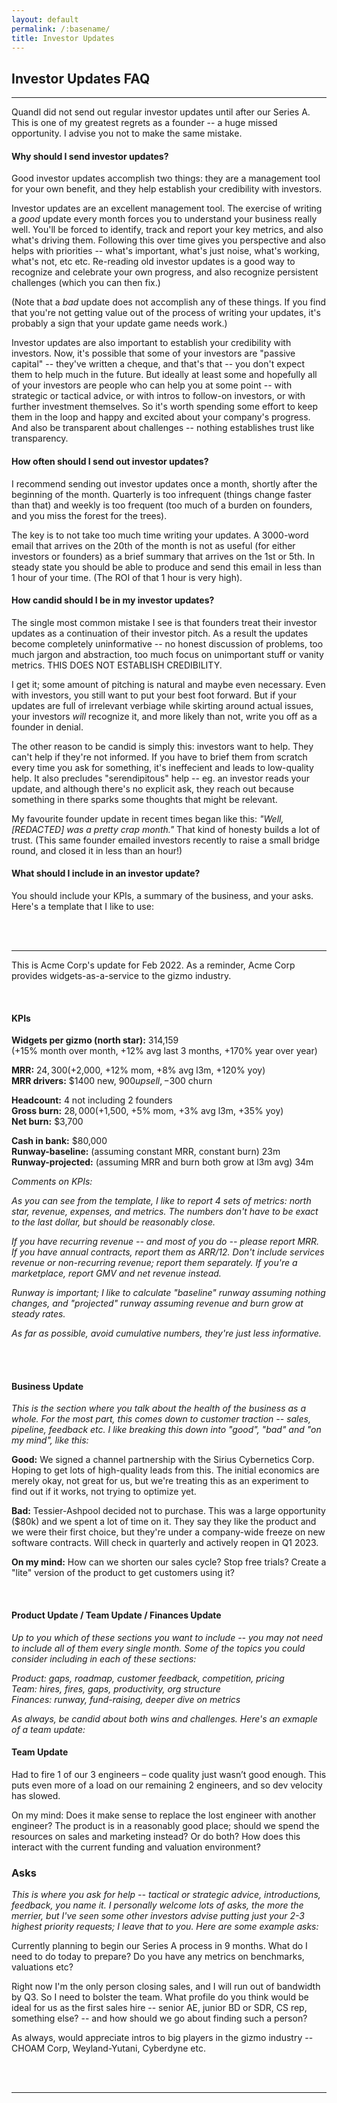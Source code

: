 ```yaml
---
layout: default
permalink: /:basename/
title: Investor Updates
---
```

## Investor Updates FAQ

----

Quandl did not send out regular investor updates until after our Series A.  This is one of my greatest regrets as a founder -- a huge missed opportunity.  I advise you not to make the same mistake.


#### Why should I send investor updates?

Good investor updates accomplish two things: they are a management tool for your own benefit, and they help establish your credibility with investors.

Investor updates are an excellent management tool.  The exercise of writing a *good* update every month forces you to understand your business really well.  You'll be forced to identify, track and report your key metrics, and also what's driving them.  Following this over time gives you perspective and also helps with priorities -- what's important, what's just noise, what's working, what's not, etc etc.  Re-reading old investor updates is a good way to recognize and celebrate your own progress, and also recognize persistent challenges (which you can then fix.)

(Note that a *bad* update does not accomplish any of these things.  If you find that you're not getting value out of the process of writing your updates, it's probably a sign that your update game needs work.)

Investor updates are also important to establish your credibility with investors.  Now, it's possible that some of your investors are "passive capital" -- they've written a cheque, and that's that -- you don't expect them to help much in the future.  But ideally at least some and hopefully all of your investors are people who can help you at some point -- with strategic or tactical advice, or with intros to follow-on investors, or with further investment themselves.  So it's worth spending some effort to keep them in the loop and happy and excited about your company's progress.  And also be transparent about challenges -- nothing establishes trust like transparency.


#### How often should I send out investor updates?

I recommend sending out investor updates once a month, shortly after the beginning of the month.  Quarterly is too infrequent (things change faster than that) and weekly is too frequent (too much of a burden on founders, and you miss the forest for the trees).

The key is to not take too much time writing your updates.  A 3000-word email that arrives on the 20th of the month is not as useful (for either investors or founders) as a brief summary that arrives on the 1st or 5th.  In steady state you should be able to produce and send this email in less than 1 hour of your time.  (The ROI of that 1 hour is very high). 


#### How candid should I be in my investor updates?

The single most common mistake I see is that founders treat their investor updates as a continuation of their investor pitch.  As a result the updates become completely uninformative -- no honest discussion of problems, too much jargon and abstraction, too much focus on unimportant stuff or vanity metrics.  THIS DOES NOT ESTABLISH CREDIBILITY.

I get it; some amount of pitching is natural and maybe even necessary.  Even with investors, you still want to put your best foot forward.  But if your updates are full of irrelevant verbiage while skirting around actual issues, your investors *will* recognize it, and more likely than not, write you off as a founder in denial.  

The other reason to be candid is simply this: investors want to help.  They can't help if they're not informed.  If you have to brief them from scratch every time you ask for something, it's ineffecient and leads to low-quality help.  It also precludes "serendipitous" help -- eg. an investor reads your update, and although there's no explicit ask, they reach out because something in there sparks some thoughts that might be relevant.  

My favourite founder update in recent times began like this: *"Well, [REDACTED] was a pretty crap month."*  That kind of honesty builds a lot of trust.  (This same founder emailed investors recently to raise a small bridge round, and closed it in less than an hour!)


#### What should I include in an investor update?

You should include your KPIs, a summary of the business, and your asks.  Here's a template that I like to use:

<br/>
<br/>

----

This is Acme Corp's update for Feb 2022.  As a reminder, Acme Corp provides widgets-as-a-service to the gizmo industry.

<br/>

#### KPIs

**Widgets per gizmo (north star):** 314,159  
(+15% month over month, +12% avg last 3 months, +170% year over year)

**MRR:** $24,300 (+$2,000, +12% mom, +8% avg l3m, +120% yoy)  
**MRR drivers:** $1400 new, $900 upsell, -$300 churn  

**Headcount:** 4 not including 2 founders  
**Gross burn:** $28,000 (+$1,500, +5% mom, +3% avg l3m, +35% yoy)  
**Net burn:** $3,700  

**Cash in bank:** $80,000  
**Runway-baseline:** (assuming constant MRR, constant burn) 23m  
**Runway-projected:** (assuming MRR and burn both grow at l3m avg) 34m   


<i>
Comments on KPIs:

As you can see from the template, I like to report 4 sets of metrics: north star, revenue, expenses, and metrics.  The numbers don't have to be exact to the last dollar, but should be reasonably close.  

If you have recurring revenue -- and most of you do -- please report MRR. If you have annual contracts, report them as ARR/12.  Don't include services revenue or non-recurring revenue; report them separately. If you're a marketplace, report GMV and net revenue instead.

Runway is important; I like to calculate "baseline" runway assuming nothing changes, and "projected" runway assuming revenue and burn grow at steady rates. 

As far as possible, avoid cumulative numbers, they're just less informative.  
</i>

<br/>
<br/>

#### Business Update

*This is the section where you talk about the health of the business as a whole.  For the most part, this comes down to customer traction -- sales, pipeline, feedback etc.  I like breaking this down into "good", "bad" and "on my mind", like this:*


**Good:** We signed a channel partnership with the Sirius Cybernetics Corp.  Hoping to get lots of high-quality leads from this.  The initial economics are merely okay, not great for us, but we're treating this as an experiment to find out if it works, not trying to optimize yet.

**Bad:** Tessier-Ashpool decided not to purchase.  This was a large opportunity ($80k) and we spent a lot of time on it.  They say they like the product and we were their first choice, but they're under a company-wide freeze on new software contracts.  Will check in quarterly and actively reopen in Q1 2023.

**On my mind:** How can we shorten our sales cycle?  Stop free trials?  Create a "lite" version of the product to get customers using it?  


<br/>

#### Product Update / Team Update / Finances Update

<i>
Up to you which of these sections you want to include -- you may not need to include all of them every single month.  Some of the topics you could consider including in each of these sections:

Product: gaps, roadmap, customer feedback, competition, pricing  
Team: hires, fires, gaps, productivity, org structure  
Finances: runway, fund-raising, deeper dive on metrics  

As always, be candid about both wins and challenges.  Here's an exmaple of a team update:
</i>


#### Team Update

Had to fire 1 of our 3 engineers – code quality just wasn’t good enough.  This puts even more of a load on our remaining 2 engineers, and so dev velocity has slowed. 

On my mind: Does it make sense to replace the lost engineer with another engineer?  The product is in a reasonably good place; should we spend the resources on sales and marketing instead?  Or do both?  How does this interact with the current funding and valuation environment?  


### Asks

*This is where you ask for help -- tactical or strategic advice, introductions, feedback, you name it.  I personally welcome lots of asks, the more the merrier, but I've seen some other investors advise putting just your 2-3 highest priority requests; I leave that to you.  Here are some example asks:*

Currently planning to begin our Series A process in 9 months.  What do I need to do today to prepare?  Do you have any metrics on benchmarks, valuations etc?

Right now I'm the only person closing sales, and I will run out of bandwidth by Q3.  So I need to bolster the team.  What profile do you think would be ideal for us as the first sales hire -- senior AE, junior BD or SDR, CS rep, something else? -- and how should we go about finding such a person?

As always, would appreciate intros to big players in the gizmo industry -- CHOAM Corp, Weyland-Yutani, Cyberdyne etc.


<br/>
<br/>

----



<br/>
<br/>



